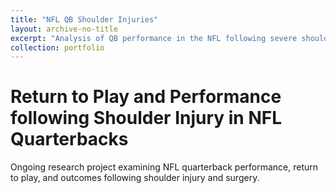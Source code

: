 ```yaml
---
title: "NFL QB Shoulder Injuries"
layout: archive-no-title
excerpt: "Analysis of QB performance in the NFL following severe shoulder injury"
collection: portfolio
---
```


# Return to Play and Performance following Shoulder Injury in NFL Quarterbacks

Ongoing research project examining NFL quarterback performance, return to play, and outcomes following shoulder injury and surgery. 